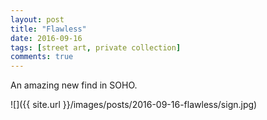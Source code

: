 ```yaml
---
layout: post
title: "Flawless"
date: 2016-09-16
tags: [street art, private collection]
comments: true
---
```

An amazing new find in SOHO.

![]({{ site.url }}/images/posts/2016-09-16-flawless/sign.jpg)

